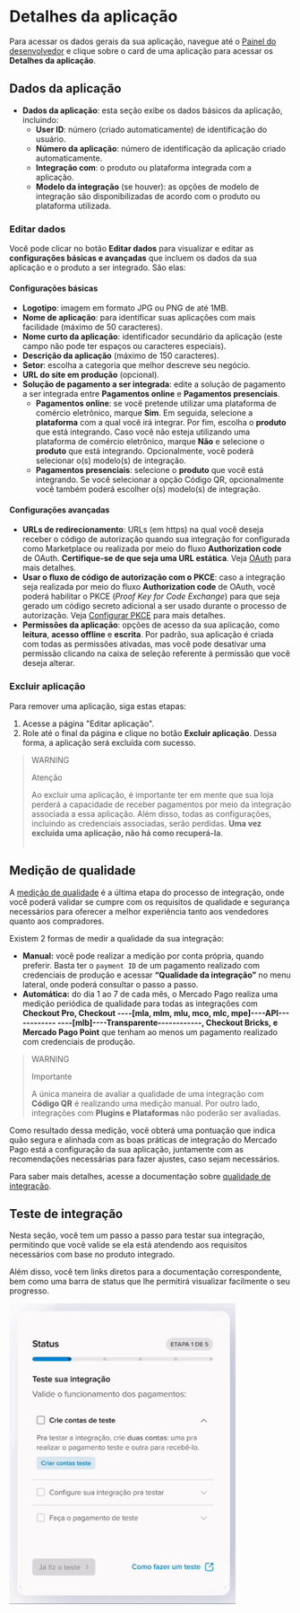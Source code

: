 # Detalhes da aplicação

Para acessar os dados gerais da sua aplicação, navegue até o [Painel do desenvolvedor](/developers/panel/app) e clique sobre o card de uma aplicação para acessar os **Detalhes da aplicação**.

## Dados da aplicação

* **Dados da aplicação**: esta seção exibe os dados básicos da aplicação, incluindo:
  - **User ID**: número (criado automaticamente) de identificação do usuário.
  - **Número da aplicação**: número de identificação da aplicação criado automaticamente.
  - **Integração com**: o produto ou plataforma integrada com a aplicação. 
  - **Modelo da integração** (se houver): as opções de modelo de integração são disponibilizadas de acordo com o produto ou plataforma utilizada. 

### Editar dados

Você pode clicar no botão **Editar dados** para visualizar e editar as **configurações básicas e avançadas** que incluem os dados da sua aplicação e o produto a ser integrado. São elas:

#### Configurações básicas

* **Logotipo**: imagem em formato JPG ou PNG de até 1MB.
* **Nome de aplicação**: para identificar suas aplicações com mais facilidade (máximo de 50 caracteres).
* **Nome curto da aplicação**: identificador secundário da aplicação (este campo não pode ter espaços ou caracteres especiais). 
* **Descrição da aplicação** (máximo de 150 caracteres).
* **Setor**: escolha a categoria que melhor descreve seu negócio.
* **URL do site em produção** (opcional).
* **Solução de pagamento a ser integrada**: edite a solução de pagamento a ser integrada entre **Pagamentos online** e **Pagamentos presenciais**.
  - **Pagamentos online**: se você pretende utilizar uma plataforma de comércio eletrônico, marque **Sim**. Em seguida, selecione a **plataforma** com a qual você irá integrar. Por fim, escolha o **produto** que está integrando. Caso você não esteja utilizando uma plataforma de comércio eletrônico, marque **Não** e selecione o **produto** que está integrando. Opcionalmente, você poderá selecionar o(s) modelo(s) de integração.
  - **Pagamentos presenciais**: selecione o **produto** que você está integrando. Se você selecionar a opção Código QR, opcionalmente você também poderá escolher o(s) modelo(s) de integração.

#### Configurações avançadas

* **URLs de redirecionamento**: URLs (em https) na qual você deseja receber o código de autorização quando sua integração for configurada como Marketplace ou realizada por meio do fluxo **Authorization code** de OAuth. **Certifique-se de que seja uma URL estática**. Veja [OAuth](/developers/pt/docs/security/oauth/introduction) para mais detalhes. 
* **Usar o fluxo de código de autorização com o PKCE**: caso a integração seja realizada por meio do fluxo **Authorization code** de OAuth, você poderá habilitar o PKCE (_Proof Key for Code Exchange_) para que seja gerado um código secreto adicional a ser usado durante o processo de autorização. Veja [Configurar PKCE](/developers/pt/docs/security/oauth/creation#:~:text=Access%20Token.-,Configurar%20PKCE,-O%20PKCE%20) para mais detalhes.
* **Permissões da aplicação**: opções de acesso da sua aplicação, como **leitura**, **acesso offline** e **escrita**. Por padrão, sua aplicação é criada com todas as permissões ativadas, mas você pode desativar uma permissão clicando na caixa de seleção referente à permissão que você deseja alterar.

### Excluir aplicação

Para remover uma aplicação, siga estas etapas:

1. Acesse a página "Editar aplicação". 
2. Role até o final da página e clique no botão **Excluir aplicação**. 
Dessa forma, a aplicação será excluída com sucesso.

> WARNING
>
> Atenção
>
> Ao excluir uma aplicação, é importante ter em mente que sua loja perderá a capacidade de receber pagamentos por meio da integração associada a essa aplicação. Além disso, todas as configurações, incluindo as credenciais associadas, serão perdidas. **Uma vez excluída uma aplicação, não há como recuperá-la**. <br><br>

## Medição de qualidade

A [medição de qualidade](/developers/pt/guides/additional-content/homologator/homologator) é a última etapa do processo de integração, onde você poderá validar se cumpre com os requisitos de qualidade e segurança necessários para oferecer a melhor experiência tanto aos vendedores quanto aos compradores.

Existem 2 formas de medir a qualidade da sua integração:

 * **Manual:** você pode realizar a medição por conta própria, quando preferir. Basta ter o `payment ID` de um pagamento realizado com credenciais de produção e acessar **“Qualidade da integração”** no menu lateral, onde poderá consultar o passo a passo.
 * **Automática:** do dia 1 ao 7 de cada mês, o Mercado Pago realiza uma medição periódica de qualidade para todas as integrações com **Checkout Pro, Checkout ----[mla, mlm, mlu, mco, mlc, mpe]----API------------ ----[mlb]----Transparente------------, Checkout Bricks, e Mercado Pago Point** que tenham ao menos um pagamento realizado com credenciais de produção.

> WARNING
>
> Importante
>
> A única maneira de avaliar a qualidade de uma integração com **Código QR** é realizando uma medição manual. Por outro lado, integrações com **Plugins e Plataformas** não poderão ser avaliadas.

Como resultado dessa medição, você obterá uma pontuação que indica quão segura e alinhada com as boas práticas de integração do Mercado Pago está a configuração da sua aplicação, juntamente com as recomendações necessárias para fazer ajustes, caso sejam necessários.

Para saber mais detalhes, acesse a documentação sobre [qualidade de integração](/developers/pt/guides/additional-content/homologator/homologator).


## Teste de integração

Nesta seção, você tem um passo a passo para testar sua integração, permitindo que você valide se ela está atendendo aos requisitos necessários com base no produto integrado. 

Além disso, você tem links diretos para a documentação correspondente, bem como uma barra de status que lhe permitirá visualizar facilmente o seu progresso.

![tela de validação de teste de integração](/images/dashboard/testing-validation-pt.gif)